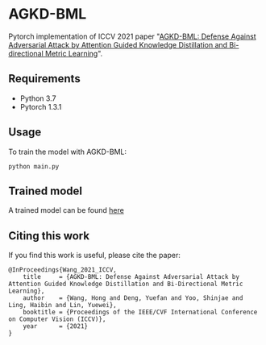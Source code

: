 # AGKD-BML
Pytorch implementation of ICCV 2021 paper "[AGKD-BML: Defense Against Adversarial Attack by Attention Guided Knowledge Distillation and Bi-directional Metric Learning](https://openaccess.thecvf.com/content/ICCV2021/papers/Wang_AGKD-BML_Defense_Against_Adversarial_Attack_by_Attention_Guided_Knowledge_Distillation_ICCV_2021_paper.pdf)".

## Requirements

- Python 3.7
- Pytorch 1.3.1

## Usage

To train the model with AGKD-BML:
```
python main.py
```
## Trained model

A trained model can be found [here](https://drive.google.com/file/d/1JAtLps8xqGTNCidjDBbuSQ4ljNXLt4jm/view?usp=sharing)

## Citing this work

If you find this work is useful, please cite the paper:
```
@InProceedings{Wang_2021_ICCV,
    title     = {AGKD-BML: Defense Against Adversarial Attack by Attention Guided Knowledge Distillation and Bi-Directional Metric Learning},
    author    = {Wang, Hong and Deng, Yuefan and Yoo, Shinjae and Ling, Haibin and Lin, Yuewei},
    booktitle = {Proceedings of the IEEE/CVF International Conference on Computer Vision (ICCV)},
    year      = {2021}
}
```
